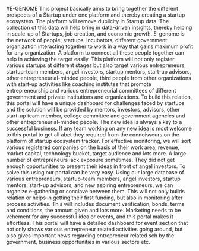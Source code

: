 #E-GENOME
This project basically aims to bring together the different prospects of a Startup under one platform and thereby creating a startup ecosystem.
The platform will remove duplicity in Startup data. The collection of this data will help bring in data-driven insights, thereby helping in scale-up of Startups, job creation, and economic growth. 
E-genome is the network of people, startups, incubators, different government organization interacting together to work in a way that gains maximum profit for any organization. A platform to connect all these people together can help in achieving the target easily.
This platform will not only register various startups at different stages but also target various entrepreneurs, startup-team members, angel investors, startup mentors, start-up advisors, other entrepreneurial-minded people, third people from other organizations with start-up activities like coaching institutes that promote entrepreneurship and various entrepreneurial committees of different government and private institutions and organizations.
To build this relation, this portal will have a unique dashboard for challenges faced by startups and the solution will be provided by mentors, investors, advisors, other start-up team member, college committee and government agencies and other entrepreneurial-minded people.
The new idea is always a key to a successful business. If any team working on any new idea is most welcome to this portal to get all abet they required from the connoisseurs on the platform of startup ecosystem tracker.
For effective monitoring, we will sort various registered companies on the basis of their work area, revenue, market capital, technology bucket, target audience and lots more.
A large number of entrepreneurs lack exposure sometimes. They did not get enough opportunities to present their ideas in front of angel investors. To solve this using our portal can be very easy. Using our large database of various entrepreneurs, startup-team members, angel investors, startup mentors, start-up advisors, and new aspiring entrepreneurs, we can organize e-gathering or conclave between them. This will not only builds relation or helps in getting their first funding, but also in monitoring after process activities. This will includes document verification, bonds, terms and conditions, the amount given and lots more.
Marketing needs to be vehement for any successful idea or events, and this portal makes it effortless. This portal will have a detailed dashboard for event section that not only shows various entrepreneur related activities going around, but also gives important news regarding entrepreneur related sch by the government, business opportunities in various sectors etc.




